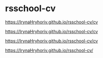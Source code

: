 # rsschool-cv

https://IrynaHryhoriv.github.io/rsschool-cv/cv

https://IrynaHryhoriv.github.io/rsschool-cv/cv


https://IrynaHryhoriv.github.io/rsschool-cv/cv

https://IrynaHryhoriv.github.io/rsschool-cv/
